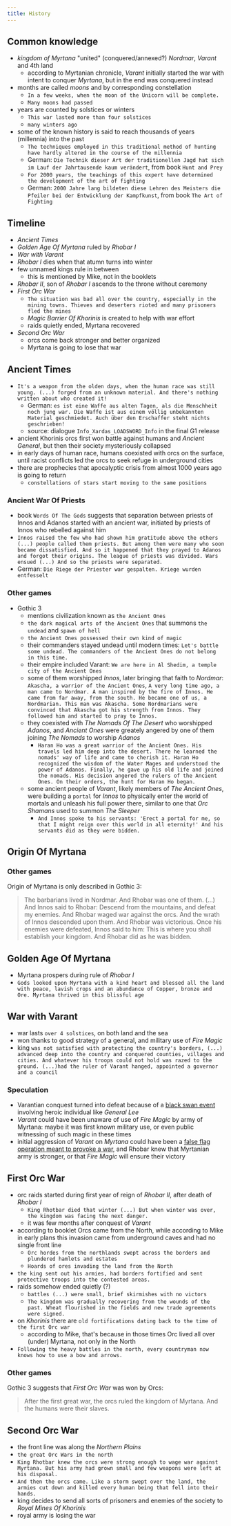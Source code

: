 ```yaml
---
title: History
---
```


## Common knowledge
- _kingdom of Myrtana_ "united" (conquered/annexed?) _Nordmar_, _Varant_ and 4th land
  - according to Myrtanian chronicle, _Varant_ initially started the war with intent to conquer _Myrtana_, but in the end was conquered instead
- months are called _moons_ and by corresponding constellation
  - `In a few weeks, when the moon of the Unicorn will be complete.`
  - `Many moons had passed`
- years are counted by solstices or winters
  - `This war lasted more than four solstices`
  - `many winters ago`
- some of the known history is said to reach thousands of years (millennia) into the past
  - `The techniques employed in this traditional method of hunting have hardly altered in the course of the millennia`
  - German: `Die Technik dieser Art der traditionellen Jagd hat sich im Lauf der Jahrtausende kaum verändert`, from book `Hunt and Prey`
  - `For 2000 years, the teachings of this expert have determined the development of the art of fighting`
  - German: `2000 Jahre lang bildeten diese Lehren des Meisters die Pfeiler bei der Entwicklung der Kampfkunst`, from book `The Art of Fighting`
 
## Timeline
- _Ancient Times_
- _Golden Age Of Myrtana_ ruled by _Rhobar I_
- _War with Varant_
- _Rhobar I_ dies when that atumn turns into winter
- few unnamed kings rule in between
  - this is mentioned by Mike, not in the booklets
- _Rhobar II_, son of _Rhobar I_ ascends to the throne without ceremony
- _First Orc War_
  - `The situation was bad all over the country, especially in the mining towns. Thieves and deserters rioted and many prisoners fled the mines`
  - _Magic Barrier Of Khorinis_ is created to help with war effort
  - raids quietly ended, Myrtana recovered
- _Second Orc War_
  - orcs come back stronger and better organized
  - Myrtana is going to lose that war

## Ancient Times
- `It's a weapon from the olden days, when the human race was still young. (...) forged from an unknown material. And there's nothing written about who created it!`
  - German: `es ist eine Waffe aus alten Tagen, als die Menschheit noch jung war. Die Waffe ist aus einem völlig unbekannten Material geschmiedet. Auch über den Erschaffer steht nichts geschrieben!`
  - source: dialogue `Info_Xardas_LOADSWORD_Info` in the final G1 release
- ancient Khorinis orcs first won battle against humans and _Ancient General_, but then their society mysteriously collapsed
- in early days of human race, humans coexisted with orcs on the surface, until racist conflicts led the orcs to seek refuge in underground cities
- there are prophecies that apocalyptic crisis from almost 1000 years ago is going to return
  - `constellations of stars start moving to the same positions`
 
### Ancient War Of Priests
- book `Words Of The Gods` suggests that separation between priests of Innos and Adanos started with an ancient war, initiated by priests of Innos who rebelled against him
- `Innos raised the few who had shown him gratitude above the others (...) people called them priests. But among them were many who soon became dissatisfied. And so it happened that they prayed to Adanos and forgot their origins. The league of priests was divided. Wars ensued (...) And so the priests were separated.`
- German: `Die Riege der Priester war gespalten. Kriege wurden entfesselt`

### Other games
- Gothic 3
  - mentions civilization known as `the Ancient Ones`
  - `the dark magical arts of the Ancient Ones` that summons `the undead` and `spawn of hell`
  - `the Ancient Ones possessed their own kind of magic`
  - their commanders stayed undead until modern times: `Let's battle some undead. The commanders of the Ancient Ones do not belong in this time.`
  - their empire included Varant: `We are here in Al Shedim, a temple city of the Ancient Ones`
  - some of them worshipped _Innos_, later bringing that faith to _Nordmar_: `Akascha, a warrior of the Ancient Ones`, `A very long time ago, a man came to Nordmar. A man inspired by the fire of Innos. He came from far away, from the south. He became one of us, a Nordmarian. This man was Akascha. Some Nordmarians were convinced that Akascha got his strength from Innos. They followed him and started to pray to Innos.`
  - they coexisted with _The Nomads Of The Desert_ who worshipped _Adanos_, and _Ancient Ones_ were greately angered by one of them joining _The Nomads_ to worship _Adanos_
    - `Haran Ho was a great warrior of the Ancient Ones. His travels led him deep into the desert. There he learned the nomads' way of life and came to cherish it. Haran Ho recognized the wisdom of the Water Mages and understood the power of Adanos. Finally, he gave up his old life and joined the nomads. His decision angered the rulers of the Ancient Ones. On their orders, the hunt for Haran Ho began.`
  - some ancient people of _Varant_, likely members of _The Ancient Ones_, were building a `portal` for _Innos_ to physically enter the world of mortals and unleash his full power there, similar to one that _Orc Shamans_ used to summon _The Sleeper_
    - `And Innos spoke to his servants: 'Erect a portal for me, so that I might reign over this world in all eternity!' And his servants did as they were bidden.`

## Origin Of Myrtana

### Other games
Origin of Myrtana is only described in Gothic 3:

> The barbarians lived in Nordmar. And Rhobar was one of them. (...) And Innos said to Rhobar: Descend from the mountains, and defeat my enemies. And Rhobar waged war against the orcs. And the wrath of Innos descended upon them. And Rhobar was victorious. Once his enemies were defeated, Innos said to him: This is where you shall establish your kingdom. And Rhobar did as he was bidden.

## Golden Age Of Myrtana
- Myrtana prospers during rule of _Rhobar I_
- `Gods looked upon Myrtana with a kind heart and blessed all the land with peace, lavish crops and an abundance of Copper, bronze and Ore. Myrtana thrived in this blissful age`

## War with Varant
- war lasts `over 4 solstices`, on both land and the sea
- won thanks to good strategy of a general, and military use of _Fire Magic_
- king `was not satisfied with protecting the country's borders, (...) advanced deep into the country and conquered counties, villages and cities. And whatever his troops could not hold was razed to the ground. (...)had the ruler of Varant hanged, appointed a governor and a council`
 
### Speculation
- Varantian conquest turned into defeat because of a [black swan event](https://en.wikipedia.org/wiki/Black_swan_theory) involving heroic individual like _General Lee_
- _Varant_ could have been unaware of use of _Fire Magic_ by army of Myrtana: maybe it was first known military use, or even public witnessing of such magic in these times
- initial aggression of _Varant_ on _Myrtana_ could have been a [false flag operation meant to provoke a war](https://en.wikipedia.org/wiki/False_flag#As_pretexts_for_war), and Rhobar knew that Myrtanian army is stronger, or that _Fire Magic_ will ensure their victory

## First Orc War
- orc raids started during first year of reign of _Rhobar II_, after death of _Rhobar I_
  - `King Rhotbar died that winter (...) But when winter was over, the kingdom was facing the next danger.`
  - it was few months after conquest of _Varant_
- according to booklet Orcs came from the North, while according to Mike in early plans this invasion came from underground caves and had no single front line
  - `Orc hordes from the northlands swept across the borders and plundered hamlets and estates`
  - `Hoards of ores invading the land from the North`
- `the king sent out his armies, had borders fortified and sent protective troops into the contested areas.`
- raids somehow ended quietly (?) 
  - `battles (...) were small, brief skirmishes with no victors`
  - `The kingdom was gradually recovering from the wounds of the past. Wheat flourished in the fields and new trade agreements were signed.`
- on _Khorinis_ there are `old fortifications dating back to the time of the first Orc war`
  - according to Mike, that's because in those times Orc lived all over (under) Myrtana, not only in the North
- `Following the heavy battles in the north, every countryman now knows how to use a bow and arrows.`
 
### Other games
Gothic 3 suggests that _First Orc War_ was won by Orcs:

> After the first great war, the orcs ruled the kingdom of Myrtana. And the humans were their slaves.

## Second Orc War
- the front line was along the _Northern Plains_
- `the great Orc Wars in the north`
- `King Rhotbar knew the orcs were strong enough to wage war against Myrtana. But his army had grown small and few weapons were left at his disposal.`
- `And then the orcs came. Like a storm swept over the land, the armies cut down and killed every human being that fell into their hands.`
- king decides to send all sorts of prisoners and enemies of the society to _Royal Mines Of Khorinis_
- royal army is losing the war
